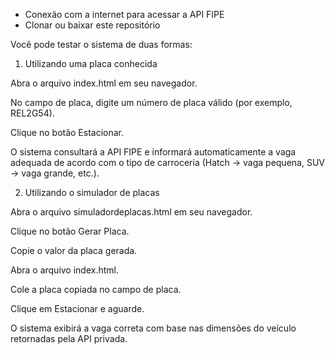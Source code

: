 - Conexão com a internet para acessar a API FIPE
- Clonar ou baixar este repositório

Você pode testar o sistema de duas formas:

 1. Utilizando uma placa conhecida

Abra o arquivo index.html em seu navegador.

No campo de placa, digite um número de placa válido (por exemplo, REL2G54).

Clique no botão Estacionar.

O sistema consultará a API FIPE e informará automaticamente a vaga adequada de acordo com o tipo de carroceria (Hatch → vaga pequena, SUV → vaga grande, etc.).

 2. Utilizando o simulador de placas

Abra o arquivo simuladordeplacas.html em seu navegador.

Clique no botão Gerar Placa.

Copie o valor da placa gerada.

Abra o arquivo index.html.

Cole a placa copiada no campo de placa.

Clique em Estacionar e aguarde.

O sistema exibirá a vaga correta com base nas dimensões do veículo retornadas pela API privada.

